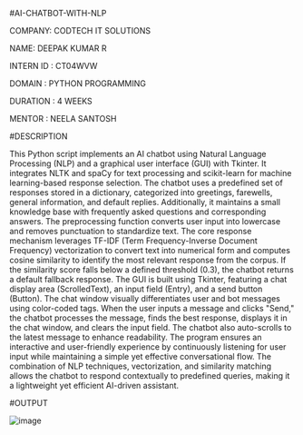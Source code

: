 #AI-CHATBOT-WITH-NLP

COMPANY: CODTECH IT SOLUTIONS

NAME: DEEPAK KUMAR R

INTERN ID : CT04WVW

DOMAIN : PYTHON PROGRAMMING

DURATION : 4 WEEKS

MENTOR : NEELA SANTOSH

#DESCRIPTION

This Python script implements an AI chatbot using Natural Language Processing (NLP) and a graphical user interface (GUI) with Tkinter. It integrates NLTK and spaCy for text processing and scikit-learn for machine learning-based response selection. The chatbot uses a predefined set of responses stored in a dictionary, categorized into greetings, farewells, general information, and default replies. Additionally, it maintains a small knowledge base with frequently asked questions and corresponding answers. The preprocessing function converts user input into lowercase and removes punctuation to standardize text. The core response mechanism leverages TF-IDF (Term Frequency-Inverse Document Frequency) vectorization to convert text into numerical form and computes cosine similarity to identify the most relevant response from the corpus. If the similarity score falls below a defined threshold (0.3), the chatbot returns a default fallback response. The GUI is built using Tkinter, featuring a chat display area (ScrolledText), an input field (Entry), and a send button (Button). The chat window visually differentiates user and bot messages using color-coded tags. When the user inputs a message and clicks "Send," the chatbot processes the message, finds the best response, displays it in the chat window, and clears the input field. The chatbot also auto-scrolls to the latest message to enhance readability. The program ensures an interactive and user-friendly experience by continuously listening for user input while maintaining a simple yet effective conversational flow. The combination of NLP techniques, vectorization, and similarity matching allows the chatbot to respond contextually to predefined queries, making it a lightweight yet efficient AI-driven assistant.

#OUTPUT

![image](https://github.com/user-attachments/assets/b8e0c31e-e37c-4131-9ef9-17b01d1b6679)
